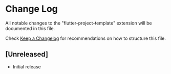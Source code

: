 # Change Log

All notable changes to the "flutter-project-template" extension will be documented in this file.

Check [Keep a Changelog](http://keepachangelog.com/) for recommendations on how to structure this file.

## [Unreleased]

- Initial release